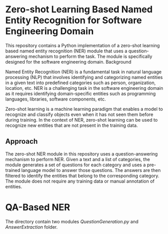 # Zero-shot Learning Based Named Entity Recognition for Software Engineering Domain

This repository contains a Python implementation of a zero-shot learning based named entity recognition (NER) module that uses a question-answering mechanism to perform the task. The module is specifically designed for the software engineering domain.
Background

Named Entity Recognition (NER) is a fundamental task in natural language processing (NLP) that involves identifying and categorizing named entities in a given text into predefined categories such as person, organization, location, etc. NER is a challenging task in the software engineering domain as it requires identifying domain-specific entities such as programming languages, libraries, software components, etc.

Zero-shot learning is a machine learning paradigm that enables a model to recognize and classify objects even when it has not seen them before during training. In the context of NER, zero-shot learning can be used to recognize new entities that are not present in the training data.

## Approach

The zero-shot NER module in this repository uses a question-answering mechanism to perform NER. Given a text and a list of categories, the module generates a set of questions for each category and uses a pre-trained language model to answer those questions. The answers are then filtered to identify the entities that belong to the corresponding category. The module does not require any training data or manual annotation of entities.

# QA-Based NER
The directory contain two modules _QuestionGeneration.py_ and _AnswerExtraction_ folder. 
